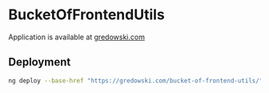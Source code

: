 # BucketOfFrontendUtils

Application is available at [gredowski.com](https://gredowski.com/bucket-of-frontend-utils)

## Deployment

```bash
ng deploy --base-href "https://gredowski.com/bucket-of-frontend-utils/"
```
